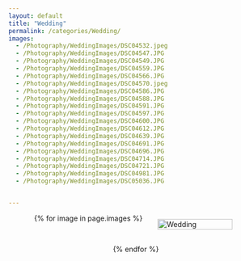 ```yaml
---
layout: default
title: "Wedding"
permalink: /categories/Wedding/
images:
  - /Photography/WeddingImages/DSC04532.jpeg
  - /Photography/WeddingImages/DSC04547.JPG
  - /Photography/WeddingImages/DSC04549.JPG
  - /Photography/WeddingImages/DSC04559.JPG
  - /Photography/WeddingImages/DSC04566.JPG
  - /Photography/WeddingImages/DSC04570.jpeg
  - /Photography/WeddingImages/DSC04586.JPG
  - /Photography/WeddingImages/DSC04588.JPG
  - /Photography/WeddingImages/DSC04591.JPG
  - /Photography/WeddingImages/DSC04597.JPG
  - /Photography/WeddingImages/DSC04600.JPG
  - /Photography/WeddingImages/DSC04612.JPG
  - /Photography/WeddingImages/DSC04639.JPG
  - /Photography/WeddingImages/DSC04691.JPG
  - /Photography/WeddingImages/DSC04696.JPG
  - /Photography/WeddingImages/DSC04714.JPG
  - /Photography/WeddingImages/DSC04721.JPG
  - /Photography/WeddingImages/DSC04981.JPG
  - /Photography/WeddingImages/DSC05036.JPG


---
```


<div class="category-images">
    {% for image in page.images %}
        <div class="category">
            <a href="{{ image }}" >
                <img src="{{ image }}" alt="Wedding">
            </a>
        </div>
    {% endfor %}
</div>

<style>
  .category-images {
    display: flex;
    flex-wrap: wrap;
    gap: 20px;
    justify-content: center; /* Center the categories */
  }

  .category {
    position: relative;
    overflow: hidden;
    flex: 1 1 calc(33.333% - 20px);
    max-width: calc(33.333% - 20px);
    box-sizing: border-box;
    margin: 10px;
    transition: transform 0.3s;
  }

  .category:hover {
    transform: scale(1.05);
  }

  .category img {
    width: 100%;
    height: auto;
    display: block;
    transition: transform 0.3s;
  }

  .category:hover img {
    transform: scale(1.1);
  }

  .category h2 {
    position: absolute;
    top: 50%;
    left: 50%;
    transform: translate(-50%, -50%);
    color: white;
    background-color: rgba(0, 0, 0, 0.5);
    padding: 10px;
    margin: 0;
    text-align: center;
    font-size: 1.5em;
    width: 100%;
    box-sizing: border-box;
    transition: background-color 0.3s;
  }

  .category:hover h2 {
    background-color: rgba(0, 0, 0, 0.7);
  }
</style>